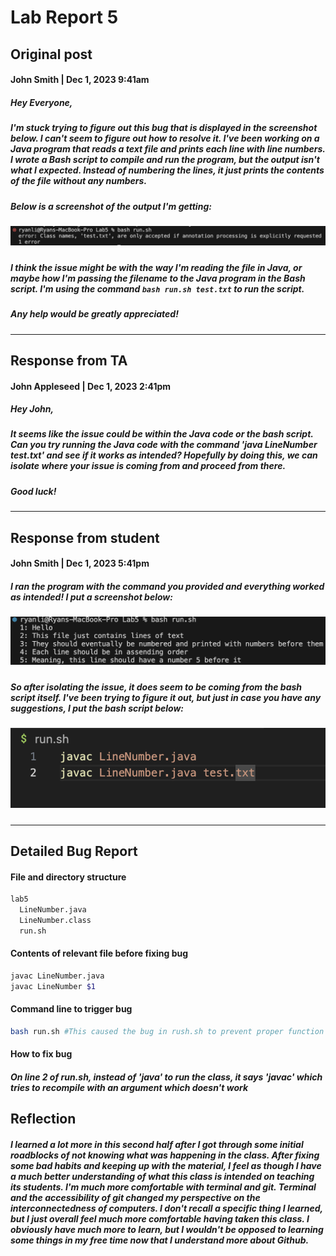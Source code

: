 # Lab Report 5
## Original post

#### John Smith | Dec 1, 2023 9:41am
##### Hey Everyone,
##### I'm stuck trying to figure out this bug that is displayed in the screenshot below. I can't seem to figure out how to resolve it. I've been working on a Java program that reads a text file and prints each line with line numbers. I wrote a Bash script to compile and run the program, but the output isn't what I expected. Instead of numbering the lines, it just prints the contents of the file without any numbers.
##### Below is a screenshot of the output I'm getting:
##### ![Image](Lab5Bug.png)
##### I think the issue might be with the way I'm reading the file in Java, or maybe how I'm passing the filename to the Java program in the Bash script. I'm using the command `bash run.sh test.txt` to run the script.
##### Any help would be greatly appreciated!

___

## Response from TA

#### John Appleseed | Dec 1, 2023 2:41pm
##### Hey John,
##### It seems like the issue could be within the Java code or the bash script. Can you try running the Java code with the command 'java LineNumber test.txt' and see if it works as intended? Hopefully by doing this, we can isolate where your issue is coming from and proceed from there.
##### Good luck!

___
## Response from student

#### John Smith | Dec 1, 2023 5:41pm
##### I ran the program with the command you provided and everything worked as intended! I put a screenshot below:
##### ![Image](Lab5Success.png)
##### So after isolating the issue, it does seem to be coming from the bash script itself. I've been trying to figure it out, but just in case you have any suggestions, I put the bash script below:
##### ![Image](Lab5Bash.png)

---
## Detailed Bug Report

#### File and directory structure
```bash
lab5
  LineNumber.java
  LineNumber.class
  run.sh
```
#### Contents of relevant file before fixing bug
```bash
javac LineNumber.java
javac LineNumber $1
```
#### Command line to trigger bug
```bash
bash run.sh #This caused the bug in rush.sh to prevent proper function
```
#### How to fix bug
##### On line 2 of run.sh, instead of 'java' to run the class, it says 'javac' which tries to recompile with an argument which doesn't work

## Reflection
##### I learned a lot more in this second half after I got through some initial roadblocks of not knowing what was happening in the class. After fixing some bad habits and keeping up with the material, I feel as though I have a much better understanding of what this class is intended on teaching its students. I'm much more comfortable with terminal and git. Terminal and the accessibility of git changed my perspective on the interconnectedness of computers. I don't recall a specific thing I learned, but I just overall feel much more comfortable having taken this class. I obviously have much more to learn, but I wouldn't be opposed to learning some things in my free time now that I understand more about Github.
